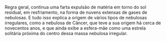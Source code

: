 ﻿Regra geral, continua uma farta expulsão de matéria em torno do sol residual, em resfriamento, na forma de nuvens extensas de gases de nebulosas. E tudo isso explica a origem de vários tipos de nebulosas irregulares, como a nebulosa de Câncer, que teve a sua origem há cerca de novecentos anos, e que ainda exibe a esfera-mãe como uma estrela solitária próxima do centro dessa massa nebulosa irregular.